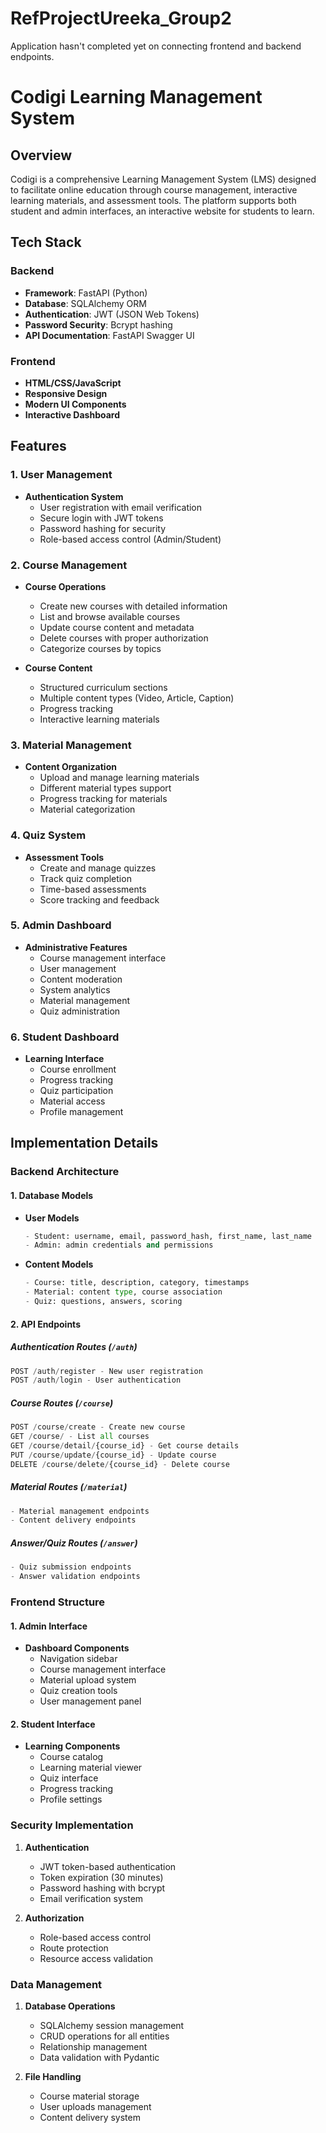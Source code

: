 # RefProjectUreeka_Group2
Application hasn't completed yet on connecting frontend and backend endpoints.

# Codigi Learning Management System
## Overview
Codigi is a comprehensive Learning Management System (LMS) designed to facilitate online education through course management, interactive learning materials, and assessment tools. The platform supports both student and admin interfaces, an interactive website for students to learn.

## Tech Stack
### Backend
- **Framework**: FastAPI (Python)
- **Database**: SQLAlchemy ORM
- **Authentication**: JWT (JSON Web Tokens)
- **Password Security**: Bcrypt hashing
- **API Documentation**: FastAPI Swagger UI

### Frontend
- **HTML/CSS/JavaScript**
- **Responsive Design**
- **Modern UI Components**
- **Interactive Dashboard**


## Features
### 1. User Management
- **Authentication System**
  - User registration with email verification
  - Secure login with JWT tokens
  - Password hashing for security
  - Role-based access control (Admin/Student)

### 2. Course Management
- **Course Operations**
  - Create new courses with detailed information
  - List and browse available courses
  - Update course content and metadata
  - Delete courses with proper authorization
  - Categorize courses by topics
  
- **Course Content**
  - Structured curriculum sections
  - Multiple content types (Video, Article, Caption)
  - Progress tracking
  - Interactive learning materials

### 3. Material Management
- **Content Organization**
  - Upload and manage learning materials
  - Different material types support
  - Progress tracking for materials
  - Material categorization

### 4. Quiz System
- **Assessment Tools**
  - Create and manage quizzes
  - Track quiz completion
  - Time-based assessments
  - Score tracking and feedback

### 5. Admin Dashboard
- **Administrative Features**
  - Course management interface
  - User management
  - Content moderation
  - System analytics
  - Material management
  - Quiz administration

### 6. Student Dashboard
- **Learning Interface**
  - Course enrollment
  - Progress tracking
  - Quiz participation
  - Material access
  - Profile management


## Implementation Details

### Backend Architecture
#### 1. Database Models
- **User Models**
  ```python
  - Student: username, email, password_hash, first_name, last_name
  - Admin: admin credentials and permissions
  ```
- **Content Models**
  ```python
  - Course: title, description, category, timestamps
  - Material: content type, course association
  - Quiz: questions, answers, scoring
  ```

#### 2. API Endpoints

##### Authentication Routes (`/auth`)
```python
POST /auth/register - New user registration
POST /auth/login - User authentication
```

##### Course Routes (`/course`)
```python
POST /course/create - Create new course
GET /course/ - List all courses
GET /course/detail/{course_id} - Get course details
PUT /course/update/{course_id} - Update course
DELETE /course/delete/{course_id} - Delete course
```

##### Material Routes (`/material`)
```python
- Material management endpoints
- Content delivery endpoints
```

##### Answer/Quiz Routes (`/answer`)
```python
- Quiz submission endpoints
- Answer validation endpoints
```

### Frontend Structure
#### 1. Admin Interface
- **Dashboard Components**
  - Navigation sidebar
  - Course management interface
  - Material upload system
  - Quiz creation tools
  - User management panel

#### 2. Student Interface
- **Learning Components**
  - Course catalog
  - Learning material viewer
  - Quiz interface
  - Progress tracking
  - Profile settings

### Security Implementation
1. **Authentication**
   - JWT token-based authentication
   - Token expiration (30 minutes)
   - Password hashing with bcrypt
   - Email verification system

2. **Authorization**
   - Role-based access control
   - Route protection
   - Resource access validation

### Data Management
1. **Database Operations**
   - SQLAlchemy session management
   - CRUD operations for all entities
   - Relationship management
   - Data validation with Pydantic

2. **File Handling**
   - Course material storage
   - User uploads management
   - Content delivery system
